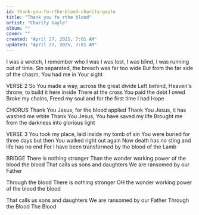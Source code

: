 ```yaml
---
id: thank-you-fo-rthe-blood-charity-gayle
title: "Thank you fo rthe blood"
artist: "Charity Gayle"
album: ""
cover: ""
created: "April 27, 2025, 7:01 AM"
updated: "April 27, 2025, 7:01 AM"
---
```


   
  I was a wretch, I remember who I was
  I was lost, I was blind, I was running out of time.
  Sin separated, the breach was far too wide
  But from the far side of the chasm, You had me in Your sight
  
  VERSE 2
  So You made a way, across the great divide
  Left behind, Heaven's throne, to build it here inside
  There at the cross You paid the debt I owed
  Broke my chains, Freed my soul and for the first time I had Hope 
  
  CHORUS
  Thank You Jesus, for the blood applied
  Thank You Jesus, it has washed me white
  Thank You Jesus, You have saved my life 
  Brought me from the darkness into glorious light
  
  VERSE 3
  You took my place, laid inside my tomb of sin
  You were buried for three days but then You walked right out again
  Now death has no sting and life has no end
  For I have been transformed by the blood of the Lamb
  
  BRIDGE
  There is nothing stronger 
  Than the wonder working power of the blood the blood
  That calls us sons and daughters 
  We are ransomed by our Father 
  
  
  Through the blood 
  There is nothing stronger 
  OH the wonder working power of the blood the blood
  
  
  That calls us sons and daughters 
  We are ransomed by our Father 
  Through the Blood 
  The Blood 
  